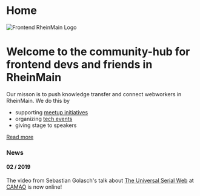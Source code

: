 # Home

![Frontend RheinMain Logo](/img/frontend-rm-logo.svg)

# Welcome to the community-hub for frontend devs and friends in RheinMain

Our misson is to push knowledge transfer and connect webworkers in RheinMain. We do this by

- supporting [meetup initiatives](/ferm/meetups)
- organizing [tech events](/ferm/archive)
- giving stage to speakers

[Read more](/ferm/about)

### News

#### 02 / 2019

The video from Sebastian Golasch's talk about [The Universal Serial Web](https://www.youtube.com/watch?v=uoRuTjDoyB8) at [CAMAO](https://www.camao.de) is now online!

